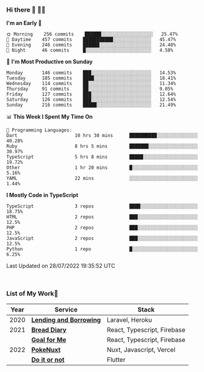### Hi there 👋 🧑‍💻



<!--START_SECTION:waka-->
**I'm an Early 🐤** 

```text
🌞 Morning    256 commits    ██████░░░░░░░░░░░░░░░░░░░   25.47% 
🌆 Daytime    457 commits    ███████████░░░░░░░░░░░░░░   45.47% 
🌃 Evening    246 commits    ██████░░░░░░░░░░░░░░░░░░░   24.48% 
🌙 Night      46 commits     █░░░░░░░░░░░░░░░░░░░░░░░░   4.58%

```
📅 **I'm Most Productive on Sunday** 

```text
Monday       146 commits    ███░░░░░░░░░░░░░░░░░░░░░░   14.53% 
Tuesday      185 commits    ████░░░░░░░░░░░░░░░░░░░░░   18.41% 
Wednesday    114 commits    ██░░░░░░░░░░░░░░░░░░░░░░░   11.34% 
Thursday     91 commits     ██░░░░░░░░░░░░░░░░░░░░░░░   9.05% 
Friday       127 commits    ███░░░░░░░░░░░░░░░░░░░░░░   12.64% 
Saturday     126 commits    ███░░░░░░░░░░░░░░░░░░░░░░   12.54% 
Sunday       216 commits    █████░░░░░░░░░░░░░░░░░░░░   21.49%

```


📊 **This Week I Spent My Time On** 

```text
💬 Programming Languages: 
Dart                     10 hrs 30 mins      ██████████░░░░░░░░░░░░░░░   40.28% 
Ruby                     8 hrs 5 mins        ███████░░░░░░░░░░░░░░░░░░   30.97% 
TypeScript               5 hrs 8 mins        █████░░░░░░░░░░░░░░░░░░░░   19.72% 
Other                    1 hr 20 mins        █░░░░░░░░░░░░░░░░░░░░░░░░   5.16% 
YAML                     22 mins             ░░░░░░░░░░░░░░░░░░░░░░░░░   1.44%

```

**I Mostly Code in TypeScript** 

```text
TypeScript               3 repos             ████░░░░░░░░░░░░░░░░░░░░░   18.75% 
HTML                     2 repos             ███░░░░░░░░░░░░░░░░░░░░░░   12.5% 
PHP                      2 repos             ███░░░░░░░░░░░░░░░░░░░░░░   12.5% 
JavaScript               2 repos             ███░░░░░░░░░░░░░░░░░░░░░░   12.5% 
Python                   1 repo              █░░░░░░░░░░░░░░░░░░░░░░░░   6.25%

```



 Last Updated on 28/07/2022 19:35:52 UTC
<!--END_SECTION:waka-->


<br />

### List of My Work🚀

| Year | Service | Stack |
|--|--|--|
| 2020 | [**Lending and Borrowing**](https://lending-and-borrowing.herokuapp.com/) | Laravel, Heroku |
| 2021 | [**Bread Diary**](https://bread-diary-web.web.app/) | React, Typescript, Firebase |
|  | [**Goal for Me**](https://goal-for-me.web.app/) | React, Typescript, Firebase |
| 2022 | [**PokeNuxt**](https://pokenuxt.vercel.app/) | Nuxt, Javascript, Vercel |
|  | [**Do it or not**](https://apps.apple.com/jp/app/do-it-or-not/id1613818865) | Flutter |